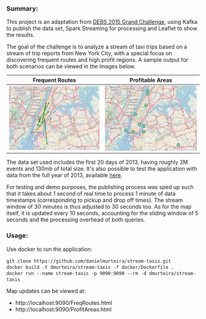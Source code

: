 
### Summary:

This project is an adaptation from [DEBS 2015 Grand Challenge](http://www.debs2015.org/call-grand-challenge.html), using Kafka to publish the data set, Spark Streaming for processing and Leaflet to show the results.

The goal of the challenge is to analyze a stream of taxi trips based on a stream of trip reports from New York City, with a special focus on discovering frequent routes and high profit regions. A sample output for both scenarios can be viewed in the images below.

Frequent Routes         |  Profitable Areas
:-------------------------:|:-------------------------:
![](src/main/resources/img/freqroutes.png)  |  ![](src/main/resources/img/profitareas.png)

The data set used includes the first 20 days of 2013, having roughly 2M events and 130mb of total size. It's also possible to test the application with data from the full year of 2013, available [here](https://drive.google.com/file/d/0B4zFfvIVhcMzcWV5SEQtSUdtMWc/view).

For testing and demo purposes, the publishing process was sped up such that it takes about 1 second of real time to process 1 minute of data timestamps (corresponding to pickup and drop off times). The stream window of 30 minutes is thus adjusted to 30 seconds too. As for the map itself, it is updated every 10 seconds, accounting for the sliding window of 5 seconds and the processing overhead of both queries.

### Usage:

Use docker to run the application:

```
git clone https://github.com/danielmurteira/stream-taxis.git
docker build -t dmurteira/stream-taxis -f docker/Dockerfile .
docker run --name stream-taxis -p 9090:9090 --rm -d dmurteira/stream-taxis
```

Map updates can be viewed at:

- http://localhost:9090/FreqRoutes.html
- http://localhost:9090/ProfitAreas.html